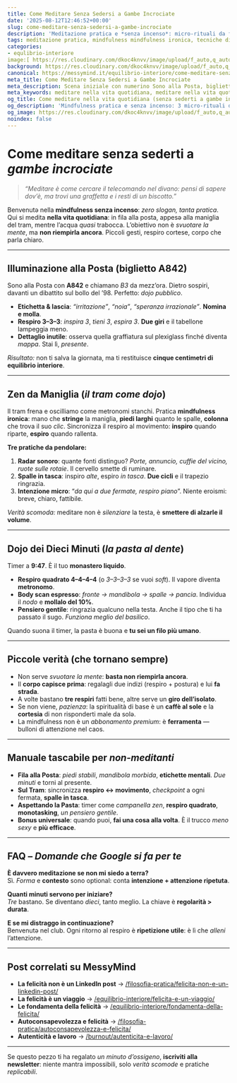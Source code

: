 ```yaml
---
title: Come Meditare Senza Sedersi a Gambe Incrociate
date: '2025-08-12T12:46:52+00:00'
slug: come-meditare-senza-sedersi-a-gambe-incrociate
description: 'Meditazione pratica e *senza incenso*: micro-rituali da fare in coda,sul tram e mentre bolle la pasta. Niente pose di loto, solo vita vera.'
tags: meditazione pratica, mindfulness mindfulness ironica, tecniche di rilassamento, equilibrio interiore, meditare nella vita quotidiana
categories:
- equlibrio-interiore
image:[ https://res.cloudinary.com/dkoc4knvv/image/upload/f_auto,q_auto,c_fill,g_auto,ar_16:9,w_1920,dpr_auto/v1754991098/donna-che-medita-in-piedi-nella-natura_clmifr.jpg](https://res.cloudinary.com/dkoc4knvv/image/upload/f_auto,q_auto,c_pad,b_auto:predominant,ar_21:9,w_1920,dpr_auto/v1754991098/donna-che-medita-in-piedi-nella-natura_clmifr.jpg)
background: https://res.cloudinary.com/dkoc4knvv/image/upload/f_auto,q_auto,c_fill,g_auto,ar_16:10,w_800,dpr_auto/v1754991098/donna-che-medita-in-piedi-nella-natura_clmifr.jpg
canonical: https://messymind.it/equilibrio-interiore/come-meditare-senza-sederti-a-gambe-incrociate/
meta_title: Come Meditare Senza Sedersi a Gambe Incrociate
meta_description: Scena iniziale con numerino Sono alla Posta, biglietto A842, chiamano B3 da venti minuti. Davanti a me un signore discute del bollo auto del 1998 con lo zelo d…
meta_keywords: meditare nella vita quotidiana, meditare nella vita quotidiana, mindfulness senza incenso, meditazione pratica, tecniche di rilassamento, equilibrio interiore, mindfulness ironica, micro-rituali mindfulness, meditare in coda, meditazione per principianti
og_title: Come meditare nella vita quotidiana (senza sederti a gambe incrociate
og_description: 'Mindfulness pratica e senza incenso: 3 micro-rituali da fare in coda, sul tram e mentre bolle la pasta. Niente pose di loto, solo vita vera.'
og_image: https://res.cloudinary.com/dkoc4knvv/image/upload/f_auto,q_auto,c_fill,g_auto,ar_16:10,w_800,dpr_auto/v1754991098/donna-che-medita-in-piedi-nella-natura_clmifr.jpg
noindex: false
---
```

# Come **meditare** senza sederti a *gambe incrociate*

> _“Meditare è come cercare il telecomando nel divano: pensi di sapere dov’è, ma trovi una graffetta e i resti di un biscotto.”_

Benvenutə nella **mindfulness senza incenso**: *zero slogan, tanta pratica*. Qui si medita **nella vita quotidiana**: in fila alla posta, appesə alla maniglia del tram, mentre l’acqua *quasi* trabocca. L’obiettivo non è *svuotare la mente*, ma **non riempirla ancora**. Piccoli gesti, respiro cortese, corpo che parla chiaro.

---

## Illuminazione alla Posta (**biglietto A842**)

Sono alla Posta con **A842** e chiamano *B3* da mezz’ora. Dietro sospiri, davanti un dibattito sul bollo del ’98. Perfetto: *dojo pubblico*.

- **Etichetta & lascia**: *“irritazione”*, *“noia”*, *“speranza irrazionale”*. **Nomina e molla**.
- **Respiro 3–3–3**: *inspira 3*, *tieni 3*, *espira 3*. **Due giri** e il tabellone lampeggia meno.
- **Dettaglio inutile**: osserva quella graffiatura sul plexiglass finché diventa *mappa*. Stai lì, *presente*.

*Risultato:* non ti salva la giornata, ma ti restituisce **cinque centimetri di equilibrio interiore**.

---

## Zen da Maniglia (*il tram come dojo*)

Il tram frena e oscilliamo come metronomi stanchi. Pratica **mindfulness ironica**: mano che **stringe** la maniglia, **piedi larghi** quanto le spalle, **colonna** che trova il suo *clic*. Sincronizza il respiro al movimento: **inspiro** quando riparte, **espiro** quando rallenta.

**Tre pratiche da pendolare:**
1. **Radar sonoro**: quante fonti distinguo? *Porte, annuncio, cuffie del vicino, ruote sulle rotaie*. Il cervello smette di ruminare.
2. **Spalle in tasca**: inspiro *alte*, espiro *in tasca*. **Due cicli** e il trapezio ringrazia.
3. **Intenzione micro**: “*da qui a due fermate, respiro piano*”. Niente eroismi: breve, chiaro, fattibile.

*Verità scomoda:* meditare non è *silenziare* la testa, è **smettere di alzarle il volume**.

---

## Dojo dei Dieci Minuti (*la pasta al dente*)

Timer a **9:47**. È il tuo **monastero liquido**.

- **Respiro quadrato 4–4–4–4** (o *3–3–3–3* se vuoi *soft*). Il vapore diventa **metronomo**.
- **Body scan espresso**: *fronte → mandibola → spalle → pancia*. Individua il *nodo* e **mollalo del 10%**.
- **Pensiero gentile**: ringrazia qualcuno nella testa. Anche il tipo che ti ha passato il sugo. *Funziona meglio del basilico*.

Quando suona il timer, la pasta è buona e **tu sei un filo più umano**.

---

## Piccole verità (che tornano sempre)

- Non serve *svuotare la mente*: **basta non riempirla ancora**.  
- Il **corpo capisce prima**: regalagli due indizi (respiro + postura) e lui **fa strada**.  
- A volte bastano **tre respiri** fatti bene, altre serve un **giro dell’isolato**.  
- Se non viene, *pazienza*: la spiritualità di base è un **caffè al sole** e la **cortesia** di non risponderti male da solə.  
- La mindfulness non è un *abbonamento premium*: è **ferramenta** — bulloni di attenzione nel caos.

---

## Manuale tascabile per *non-meditanti*

- **Fila alla Posta**: *piedi stabili*, *mandibola morbida*, **etichette mentali**. *Due minuti* e torni al presente.  
- **Sul Tram**: sincronizza **respiro ↔ movimento**, *checkpoint* a ogni fermata, **spalle in tasca**.  
- **Aspettando la Pasta**: timer come *campanella zen*, **respiro quadrato**, **monotasking**, *un pensiero gentile*.  
- **Bonus universale**: quando puoi, **fai una cosa alla volta**. È il trucco *meno sexy* e **più efficace**.

---

## FAQ – *Domande che Google si fa per te*

**È davvero meditazione se non mi siedo a terra?**  
Sì. *Forma* e **contesto** sono optional: conta **intenzione + attenzione ripetuta**.

**Quanti minuti servono per iniziare?**  
*Tre* bastano. Se diventano *dieci*, tanto meglio. La chiave è **regolarità > durata**.

**E se mi distraggo in continuazione?**  
Benvenutə nel club. Ogni ritorno al respiro è **ripetizione utile**: è lì che *alleni* l’attenzione.

---

## Post correlati su **MessyMind**
- **La felicità non è un LinkedIn post** → [/filosofia-pratica/felicita-non-e-un-linkedin-post/](/filosofia-pratica/felicita-non-e-un-linkedin-post/)  
- **La felicità è un viaggio** → [/equilibrio-interiore/felicita-e-un-viaggio/](/equilibrio-interiore/felicita-e-un-viaggio/)  
- **Le fondamenta della felicità** → [/equilibrio-interiore/fondamenta-della-felicita/](/equilibrio-interiore/fondamenta-della-felicita/)  
- **Autoconsapevolezza e felicità** → [/filosofia-pratica/autoconsapevolezza-e-felicita/](/filosofia-pratica/autoconsapevolezza-e-felicita/)  
- **Autenticità e lavoro** → [/burnout/autenticita-e-lavoro/](/burnout/autenticita-e-lavoro/)

---


Se questo pezzo ti ha regalato *un minuto d’ossigeno*, **iscriviti alla newsletter**: niente mantra impossibili, solo *verità scomode* e pratiche *replicabili*.




